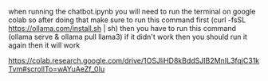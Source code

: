when running the chatbot.ipynb you will need to run the terminal on google colab so after doing that make sure to run this command first 
(curl -fsSL https://ollama.com/install.sh | sh)
then you have to run this command 
(ollama serve & ollama pull llama3)
if it didn't work then you should run it again then it will work 

https://colab.research.google.com/drive/1OSJliHD8kBddSJIB2MnIL3fqjC31kTvm#scrollTo=wAYuAeZf_0Iu
